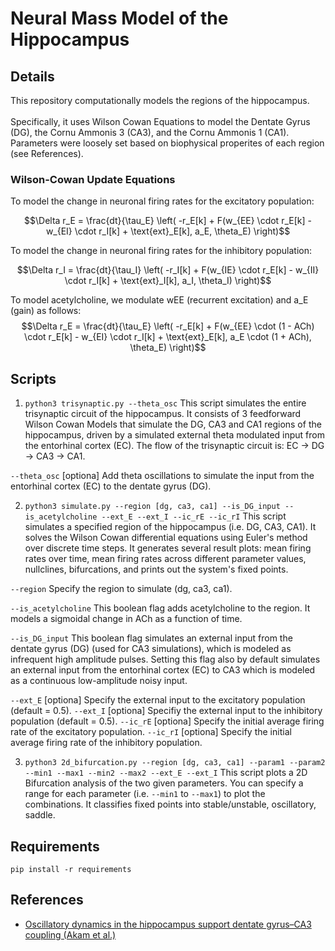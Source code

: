 # Neural Mass Model of the Hippocampus

## Details
This repository computationally models the regions of the hippocampus.
<br>
<br>
Specifically, it uses Wilson Cowan Equations to model the Dentate Gyrus (DG), the Cornu Ammonis 3 (CA3), and the Cornu Ammonis 1 (CA1). Parameters were loosely set based on biophysical properites of each region (see References). 

### Wilson-Cowan Update Equations
To model the change in neuronal firing rates for the excitatory population:

$$\Delta r_E = \frac{dt}{\tau_E} \left( -r_E[k] + F(w_{EE} \cdot r_E[k] - w_{EI} \cdot r_I[k] + \text{ext}_E[k], a_E, \theta_E) \right)$$

To model the change in neuronal firing rates for the inhibitory population:

$$\Delta r_I = \frac{dt}{\tau_I} \left( -r_I[k] + F(w_{IE} \cdot r_E[k] - w_{II} \cdot r_I[k] + \text{ext}_I[k], a_I, \theta_I) \right)$$

To model acetylcholine, we modulate wEE (recurrent excitation) and a_E (gain) as follows:
$$\Delta r_E = \frac{dt}{\tau_E} \left( -r_E[k] + F(w_{EE} \cdot (1 - ACh) \cdot r_E[k] - w_{EI} \cdot r_I[k] + \text{ext}_E[k], a_E \cdot (1 + ACh), \theta_E) \right)$$

## Scripts

1. `python3 trisynaptic.py --theta_osc`
This script simulates the entire trisynaptic circuit of the hippocampus. It consists of 3 feedforward Wilson Cowan Models that simulate the DG, CA3 and CA1 regions of the hippocampus, driven by a simulated external theta modulated input from the entorhinal cortex (EC). The flow of the trisynaptic circuit is: EC -> DG -> CA3 -> CA1.

`--theta_osc` [optiona] Add theta oscillations to simulate the input from the entorhinal cortex (EC) to the dentate gyrus (DG).

2. `python3 simulate.py --region [dg, ca3, ca1] --is_DG_input --is_acetylcholine --ext_E --ext_I --ic_rE --ic_rI`
This script simulates a specified region of the hippocampus (i.e. DG, CA3, CA1). It solves the Wilson Cowan differential equations using Euler's method over discrete time steps. It generates several result plots: mean firing rates over time, mean firing rates across different parameter values, nullclines, bifurcations, and prints out the system's fixed points.

`--region` Specify the region to simulate (dg, ca3, ca1).

`--is_acetylcholine` This boolean flag adds acetylcholine to the region. It models a sigmoidal change in ACh as a function of time.

`--is_DG_input` This boolean flag simulates an external input from the dentate gyrus (DG) (used for CA3 simulations), which is modeled as infrequent high amplitude pulses. Setting this flag also by default simulates an external input from the entorhinal cortex (EC) to CA3 which is modeled as a continuous low-amplitude noisy input.

`--ext_E` [optiona] Specify the external input to the excitatory population (default = 0.5).
`--ext_I` [optiona] Specifiy the external input to the inhibitory population (default = 0.5).
`--ic_rE` [optiona] Specify the initial average firing rate of the excitatory population.
`--ic_rI` [optiona] Specify the initial average firing rate of the inhibitory population.
<br>

3. `python3 2d_bifurcation.py --region [dg, ca3, ca1] --param1 --param2 --min1 --max1 --min2 --max2 --ext_E --ext_I` This script plots a 2D Bifurcation analysis of the two given parameters. You can specify a range for each parameter (i.e. `--min1` to `--max1`) to plot the combinations. It classifies fixed points into stable/unstable, oscillatory, saddle. 

## Requirements
`pip install -r requirements`

## References
- [Oscillatory dynamics in the hippocampus support dentate gyrus–CA3 coupling (Akam et al.)](https://www.nature.com/articles/nn.3081)
